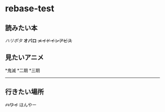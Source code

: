 # rebase-test

## 読みたい本
*ハリポタ*
**オバロ**
~~メイドインアビス~~

## 見たいアニメ
*鬼滅
    *二期
    *三期
***

## 行きたい場所
~~ハワイ~~
ほんやー